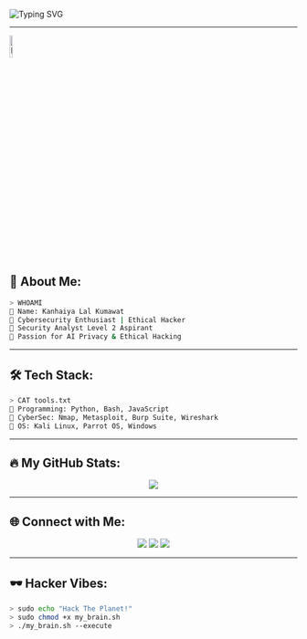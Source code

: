 ![Typing SVG](https://readme-typing-svg.herokuapp.com?font=Fira+Code&size=22&duration=4000&pause=1000&color=09F700&background=000000&center=true&vCenter=true&width=500&lines=Hello+World!+%F0%9F%91%8B;I+am+a+Cybersecurity+Enthusiast+%F0%9F%94%90;Welcome+to+My+Dark+Zone!+%F0%9F%92%A1)

---

<div class="centered">
        <img src="https://i.gifer.com/V4a.gif" width="10%" height="10%" alt="Matrix Hacker GIF">
</div>

## 🚀 About Me:
```sh
> WHOAMI
🔹 Name: Kanhaiya Lal Kumawat
🔹 Cybersecurity Enthusiast | Ethical Hacker
🔹 Security Analyst Level 2 Aspirant
🔹 Passion for AI Privacy & Ethical Hacking
```

---

## 🛠️ Tech Stack:
```sh
> CAT tools.txt
🔹 Programming: Python, Bash, JavaScript
🔹 CyberSec: Nmap, Metasploit, Burp Suite, Wireshark
🔹 OS: Kali Linux, Parrot OS, Windows
```

---

## 🔥 My GitHub Stats:
<p align="center">
  <img src="https://github-readme-stats.vercel.app/api?username=kkthevirus&show_icons=true&theme=radical&hide_border=true&bg_color=000000&title_color=09F700&icon_color=09F700">
</p>

---

## 🌐 Connect with Me:
<p align="center">
<a href="https://linkedin.com/in/kkthevirus"><img src="https://img.shields.io/badge/LinkedIn-0A66C2?style=for-the-badge&logo=linkedin&logoColor=white"></a>
<a href="https://twitter.com/kkthevirus"><img src="https://img.shields.io/badge/Twitter-1DA1F2?style=for-the-badge&logo=twitter&logoColor=white"></a>
<a href="https://github.com/kkthevirus"><img src="https://img.shields.io/badge/GitHub-181717?style=for-the-badge&logo=github&logoColor=white"></a>
</p>

---

## 🕶️ Hacker Vibes:
```sh
> sudo echo "Hack The Planet!"
> sudo chmod +x my_brain.sh
> ./my_brain.sh --execute
```
